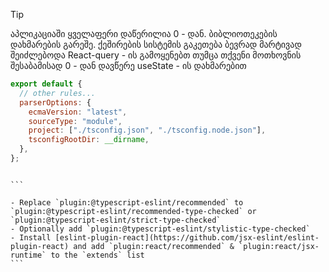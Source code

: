 > [!TIP]
> აპლიკაციაში ყველაფერი დაწერილია 0 - დან. ბიბლიოთეკების დახმარების გარეშე.
> ქეშირების სისტემის გაკეთება ბევრად მარტივად შეიძლებოდა React-query - ის გამოყენებთ
> თუმცა თქვენი მოთხოვნის შესაბამისად 0 - დან დავწერე useState - ის დახმარებით

```js
export default {
  // other rules...
  parserOptions: {
    ecmaVersion: "latest",
    sourceType: "module",
    project: ["./tsconfig.json", "./tsconfig.node.json"],
    tsconfigRootDir: __dirname,
  },
};
```

````

```

- Replace `plugin:@typescript-eslint/recommended` to `plugin:@typescript-eslint/recommended-type-checked` or `plugin:@typescript-eslint/strict-type-checked`
- Optionally add `plugin:@typescript-eslint/stylistic-type-checked`
- Install [eslint-plugin-react](https://github.com/jsx-eslint/eslint-plugin-react) and add `plugin:react/recommended` & `plugin:react/jsx-runtime` to the `extends` list
```
````
